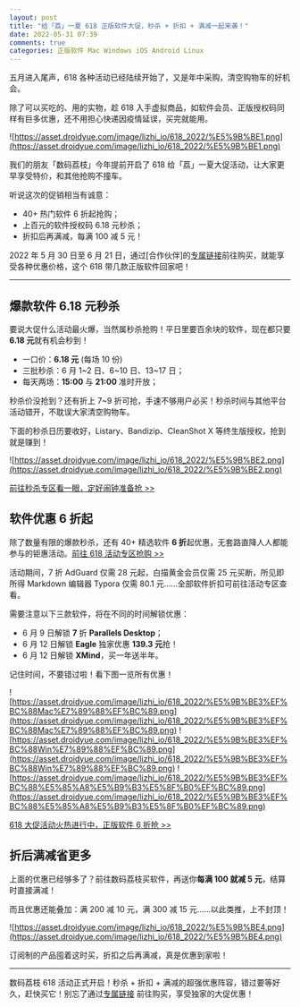 ```yaml
---
layout: post
title: "给「荔」一夏 618 正版软件大促，秒杀 + 折扣 + 满减一起来袭！"
date: 2022-05-31 07:39
comments: true
categories: 正版软件 Mac Windows iOS Android Linux 
---
```


五月进入尾声，618 各种活动已经陆续开始了，又是年中采购，清空购物车的好机会。

除了可以买吃的、用的实物，趁 618 入手虚拟商品，如软件会员、正版授权码同样有巨多优惠，还不用担心快递因疫情延误，买完就能用。

![https://asset.droidyue.com/image/lizhi_io/618_2022/%E5%9B%BE1.png](https://asset.droidyue.com/image/lizhi_io/618_2022/%E5%9B%BE1.png)

我们的朋友「数码荔枝」今年提前开启了 618 给「荔」一夏大促活动，让大家更早享受特价，和其他抢购不撞车。

<!--more-->

听说这次的促销相当有诚意：

- 40+ 热门软件 6 折起抢购；
- 上百元的软件授权码 6.18 元秒杀；
- 折扣后再满减，每满 100 减 5 元！

2022 年 5 月 30 日至 6 月 21 日，通过[合作伙伴]的[专属链接](https://store.lizhi.io/?cid=wncr9wz5)前往购买，就能享受各种优惠价格，这个 618 带几款正版软件回家吧！

--------


## 爆款软件 6.18 元秒杀

要说大促什么活动最火爆，当然属秒杀抢购！平日里要百余块的软件，现在都只要 **6.18 元**就有机会秒到！

- 一口价：**6.18 元** (每场 10 份)
- 三批秒杀：6 月 1~2 日、6~10 日、13~17 日；
- 每天两场：**15:00** 与 **21:00** 准时开放；

秒杀价没抢到？还有折上 7~9 折可抢，手速不够用户必买！秒杀时间与其他平台活动错开，不耽误大家清空购物车。


下面的秒杀日历要收好，Listary、Bandizip、CleanShot X 等终生版授权，抢到就是赚到！

![https://asset.droidyue.com/image/lizhi_io/618_2022/%E5%9B%BE2.png](https://asset.droidyue.com/image/lizhi_io/618_2022/%E5%9B%BE2.png)

[前往秒杀专区看一眼，定好闹钟准备抢 >>](https://store.lizhi.io/site/search_list?order_by=2&word=&coupon_uuid=0&category_id=60&cid=wncr9wz5)

## 软件优惠 6 折起

除了数量有限的爆款秒杀，还有 40+ 精选软件 **6 折**起优惠，无套路直降人人都能参与的钜惠活动。[前往 618 活动专区抢购 >>](https://store.lizhi.io/site/search_list?order_by=2&word=&coupon_uuid=0&category_id=80&cid=wncr9wz5)

活动期间，7 折 AdGuard 仅需 28 元起，白描黄金会员仅需 25 元买断，所见即所得 Markdown 编辑器 Typora 仅需 80.1 元……全部软件折扣可前往活动专区查看。

需要注意以下三款软件，将在不同的时间解锁优惠：

- 6 月 9 日解锁 **7** 折 **Parallels Desktop**；
- 6 月 12 日解锁 **Eagle** 独家优惠 **139.3 元**抢！
- 6 月 12 日解锁 **XMind**，买一年送半年。

记住时间，不要错过啦！看下图一览所有优惠！

![https://asset.droidyue.com/image/lizhi_io/618_2022/%E5%9B%BE3%EF%BC%88Mac%E7%89%88%EF%BC%89.png](https://asset.droidyue.com/image/lizhi_io/618_2022/%E5%9B%BE3%EF%BC%88Mac%E7%89%88%EF%BC%89.png)
![https://asset.droidyue.com/image/lizhi_io/618_2022/%E5%9B%BE3%EF%BC%88Win%E7%89%88%EF%BC%89.png](https://asset.droidyue.com/image/lizhi_io/618_2022/%E5%9B%BE3%EF%BC%88Win%E7%89%88%EF%BC%89.png)
![https://asset.droidyue.com/image/lizhi_io/618_2022/%E5%9B%BE3%EF%BC%88%E5%85%A8%E5%B9%B3%E5%8F%B0%EF%BC%89.png](https://asset.droidyue.com/image/lizhi_io/618_2022/%E5%9B%BE3%EF%BC%88%E5%85%A8%E5%B9%B3%E5%8F%B0%EF%BC%89.png)

[618 大促活动火热进行中，正版软件 6 折抢 >>](https://store.lizhi.io/?cid=wncr9wz5)


## 折后满减省更多

上面的优惠已经够多了？前往数码荔枝买软件，再送你**每满 100 就减 5 元**，结算时直接满减！

而且优惠还能叠加：满 200 减 10 元，满 300 减 15 元……以此类推，上不封顶！

![https://asset.droidyue.com/image/lizhi_io/618_2022/%E5%9B%BE4.png](https://asset.droidyue.com/image/lizhi_io/618_2022/%E5%9B%BE4.png)

订阅制的产品囤着这时买，折扣之后再满减，真是优惠到家啦！

--------

数码荔枝 618 活动正式开启！秒杀 + 折扣 + 满减的超强优惠阵容，错过要等好久，赶快买它！别忘了通过[专属链接](https://store.lizhi.io/?cid=wncr9wz5) 前往购买，享受独家的大促优惠！